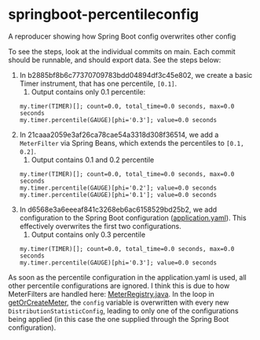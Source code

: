 # springboot-percentileconfig
A reproducer showing how Spring Boot config overwrites other config


To see the steps, look at the individual commits on main. 
Each commit should be runnable, and should export data. See the steps below:

1. In b2885bf8b6c77370709783bdd04894df3c45e802, we create a basic Timer instrument, that has one percentile, `[0.1]`.
   1. Output contains only 0.1 percentile:
   ```
   my.timer(TIMER)[]; count=0.0, total_time=0.0 seconds, max=0.0 seconds
   my.timer.percentile(GAUGE)[phi='0.3']; value=0.0 seconds
   ```
2. In 21caaa2059e3af26ca78cae54a3318d308f36514, we add a `MeterFilter` via Spring Beans, which extends the percentiles to `[0.1, 0.2]`.
   1. Output contains 0.1 and 0.2 percentile
   ```
   my.timer(TIMER)[]; count=0.0, total_time=0.0 seconds, max=0.0 seconds
   my.timer.percentile(GAUGE)[phi='0.2']; value=0.0 seconds
   my.timer.percentile(GAUGE)[phi='0.1']; value=0.0 seconds
   ```
3. In d6568e3a6eeeaf841c3268eb6ac6158529bd25b2, we add configuration to the Spring Boot configuration ([application.yaml](src/main/resources/application.yaml)). 
   This effectively overwrites the first two configurations.
   1. Output contains only 0.3 percentile
   ```
   my.timer(TIMER)[]; count=0.0, total_time=0.0 seconds, max=0.0 seconds
   my.timer.percentile(GAUGE)[phi='0.3']; value=0.0 seconds
   ```

As soon as the percentile configuration in the application.yaml is used, all other percentile configurations are ignored.
I think this is due to how MeterFilters are handled here: [MeterRegistry.java](https://github.com/micrometer-metrics/micrometer/blob/c69180d6819b1fdd278807e87eccdc9c0e16d333/micrometer-core/src/main/java/io/micrometer/core/instrument/MeterRegistry.java#L611-L655).
In the loop in [getOrCreateMeter](https://github.com/micrometer-metrics/micrometer/blob/c69180d6819b1fdd278807e87eccdc9c0e16d333/micrometer-core/src/main/java/io/micrometer/core/instrument/MeterRegistry.java#L629-L636), the `config` variable is overwritten with every new `DistributionStatisticConfig`, leading to only one of the configurations being applied (in this case the one supplied through the Spring Boot configuration). 
